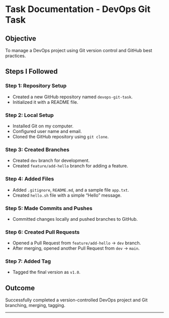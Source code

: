 # Task Documentation - DevOps Git Task

## Objective
To manage a DevOps project using Git version control and GitHub best practices.

## Steps I Followed

### Step 1: Repository Setup
- Created a new GitHub repository named `devops-git-task`.
- Initialized it with a README file.

### Step 2: Local Setup
- Installed Git on my computer.
- Configured user name and email.
- Cloned the GitHub repository using `git clone`.

### Step 3: Created Branches
- Created `dev` branch for development.
- Created `feature/add-hello` branch for adding a feature.

### Step 4: Added Files
- Added `.gitignore`, `README.md`, and a sample file `app.txt`.
- Created `hello.sh` file with a simple “Hello” message.

### Step 5: Made Commits and Pushes
- Committed changes locally and pushed branches to GitHub.

### Step 6: Created Pull Requests
- Opened a Pull Request from `feature/add-hello` → `dev` branch.
- After merging, opened another Pull Request from `dev` → `main`.

### Step 7: Added Tag
- Tagged the final version as `v1.0`.

## Outcome
Successfully completed a version-controlled DevOps project and  Git branching, merging, tagging.

---
